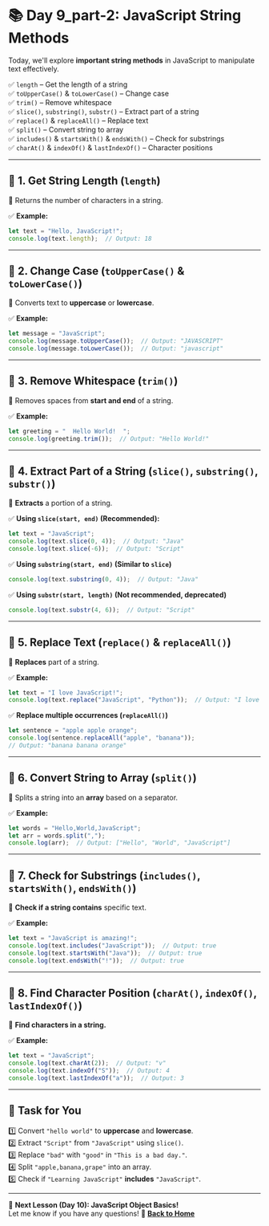 # **📚 Day 9_part-2: JavaScript String Methods**  

Today, we'll explore **important string methods** in JavaScript to manipulate text effectively.  

✅ `length` – Get the length of a string  
✅ `toUpperCase()` & `toLowerCase()` – Change case  
✅ `trim()` – Remove whitespace  
✅ `slice()`, `substring()`, `substr()` – Extract part of a string  
✅ `replace()` & `replaceAll()` – Replace text  
✅ `split()` – Convert string to array  
✅ `includes()` & `startsWith()` & `endsWith()` – Check for substrings  
✅ `charAt()` & `indexOf()` & `lastIndexOf()` – Character positions  

---

## **🔹 1. Get String Length (`length`)**  
📌 Returns the number of characters in a string.  

✅ **Example:**  
```js
let text = "Hello, JavaScript!";
console.log(text.length);  // Output: 18
```

---

## **🔹 2. Change Case (`toUpperCase()` & `toLowerCase()`)**  
📌 Converts text to **uppercase** or **lowercase**.  

✅ **Example:**  
```js
let message = "JavaScript";
console.log(message.toUpperCase());  // Output: "JAVASCRIPT"
console.log(message.toLowerCase());  // Output: "javascript"
```

---

## **🔹 3. Remove Whitespace (`trim()`)**  
📌 Removes spaces from **start and end** of a string.  

✅ **Example:**  
```js
let greeting = "  Hello World!  ";
console.log(greeting.trim());  // Output: "Hello World!"
```

---

## **🔹 4. Extract Part of a String (`slice()`, `substring()`, `substr()`)**  
📌 **Extracts** a portion of a string.  

✅ **Using `slice(start, end)` (Recommended):**  
```js
let text = "JavaScript";
console.log(text.slice(0, 4));  // Output: "Java"
console.log(text.slice(-6));  // Output: "Script"
```

✅ **Using `substring(start, end)` (Similar to `slice`)**  
```js
console.log(text.substring(0, 4));  // Output: "Java"
```

✅ **Using `substr(start, length)` (Not recommended, deprecated)**  
```js
console.log(text.substr(4, 6));  // Output: "Script"
```

---

## **🔹 5. Replace Text (`replace()` & `replaceAll()`)**  
📌 **Replaces** part of a string.  

✅ **Example:**  
```js
let text = "I love JavaScript!";
console.log(text.replace("JavaScript", "Python"));  // Output: "I love Python!"
```

✅ **Replace multiple occurrences (`replaceAll()`)**  
```js
let sentence = "apple apple orange";
console.log(sentence.replaceAll("apple", "banana"));  
// Output: "banana banana orange"
```

---

## **🔹 6. Convert String to Array (`split()`)**  
📌 Splits a string into an **array** based on a separator.  

✅ **Example:**  
```js
let words = "Hello,World,JavaScript";
let arr = words.split(",");
console.log(arr);  // Output: ["Hello", "World", "JavaScript"]
```

---

## **🔹 7. Check for Substrings (`includes()`, `startsWith()`, `endsWith()`)**  
📌 **Check if a string contains** specific text.  

✅ **Example:**  
```js
let text = "JavaScript is amazing!";
console.log(text.includes("JavaScript"));  // Output: true
console.log(text.startsWith("Java"));  // Output: true
console.log(text.endsWith("!"));  // Output: true
```

---

## **🔹 8. Find Character Position (`charAt()`, `indexOf()`, `lastIndexOf()`)**  
📌 **Find characters in a string.**  

✅ **Example:**  
```js
let text = "JavaScript";
console.log(text.charAt(2));  // Output: "v"
console.log(text.indexOf("S"));  // Output: 4
console.log(text.lastIndexOf("a"));  // Output: 3
```

---

## **📝 Task for You**  
1️⃣ Convert `"hello world"` to **uppercase** and **lowercase**.  
2️⃣ Extract `"Script"` from `"JavaScript"` using `slice()`.  
3️⃣ Replace `"bad"` with `"good"` in `"This is a bad day."`.  
4️⃣ Split `"apple,banana,grape"` into an array.  
5️⃣ Check if `"Learning JavaScript"` **includes** `"JavaScript"`.  

---

🎯 **Next Lesson (Day 10): JavaScript Object Basics!**  
Let me know if you have any questions! 🚀
[**Back to Home**](../../../)